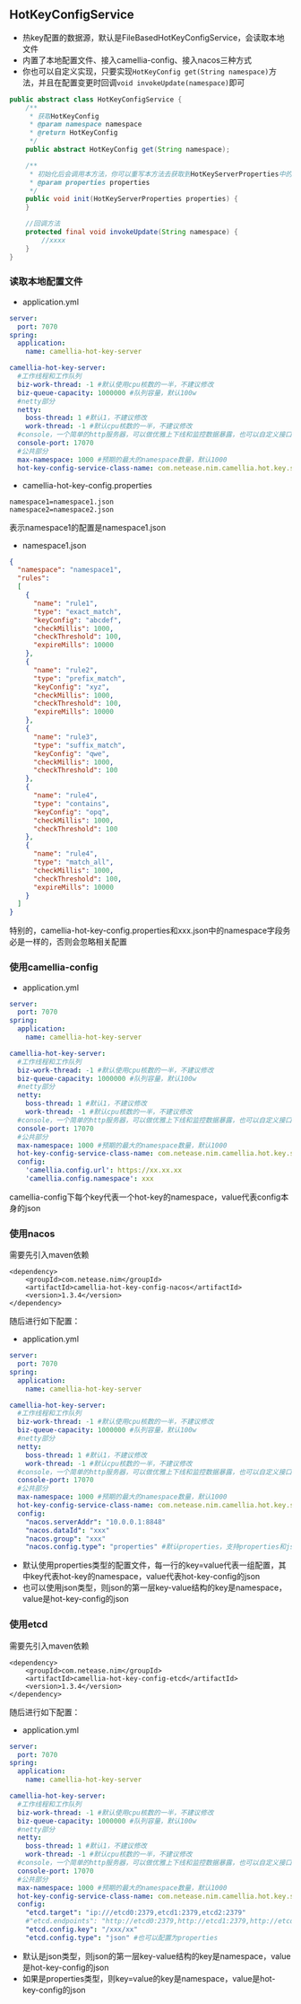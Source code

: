
## HotKeyConfigService
* 热key配置的数据源，默认是FileBasedHotKeyConfigService，会读取本地文件
* 内置了本地配置文件、接入camellia-config、接入nacos三种方式
* 你也可以自定义实现，只要实现`HotKeyConfig get(String namespace)`方法，并且在配置变更时回调`void invokeUpdate(namespace)`即可

```java
public abstract class HotKeyConfigService {
    /**
     * 获取HotKeyConfig
     * @param namespace namespace
     * @return HotKeyConfig
     */
    public abstract HotKeyConfig get(String namespace);

    /**
     * 初始化后会调用本方法，你可以重写本方法去获取到HotKeyServerProperties中的相关配置
     * @param properties properties
     */
    public void init(HotKeyServerProperties properties) {
    }

    //回调方法
    protected final void invokeUpdate(String namespace) {
        //xxxx
    }
}
```

### 读取本地配置文件

* application.yml

```yaml
server:
  port: 7070
spring:
  application:
    name: camellia-hot-key-server

camellia-hot-key-server:
  #工作线程和工作队列
  biz-work-thread: -1 #默认使用cpu核数的一半，不建议修改
  biz-queue-capacity: 1000000 #队列容量，默认100w
  #netty部分
  netty:
    boss-thread: 1 #默认1，不建议修改
    work-thread: -1 #默认cpu核数的一半，不建议修改
  #console，一个简单的http服务器，可以做优雅上下线和监控数据暴露，也可以自定义接口
  console-port: 17070
  #公共部分
  max-namespace: 1000 #预期的最大的namespace数量，默认1000
  hot-key-config-service-class-name: com.netease.nim.camellia.hot.key.server.conf.FileBasedHotKeyConfigService #热key配置数据源，默认使用本地配置文件，业务可以自定义实现
```

* camellia-hot-key-config.properties
```properties
namespace1=namespace1.json
namespace2=namespace2.json
```

表示namespace1的配置是namespace1.json

* namespace1.json
```json
{
  "namespace": "namespace1",
  "rules":
  [
    {
      "name": "rule1",
      "type": "exact_match",
      "keyConfig": "abcdef",
      "checkMillis": 1000,
      "checkThreshold": 100,
      "expireMills": 10000
    },
    {
      "name": "rule2",
      "type": "prefix_match",
      "keyConfig": "xyz",
      "checkMillis": 1000,
      "checkThreshold": 100,
      "expireMills": 10000
    },
    {
      "name": "rule3",
      "type": "suffix_match",
      "keyConfig": "qwe",
      "checkMillis": 1000,
      "checkThreshold": 100
    },
    {
      "name": "rule4",
      "type": "contains",
      "keyConfig": "opq",
      "checkMillis": 1000,
      "checkThreshold": 100
    },
    {
      "name": "rule4",
      "type": "match_all",
      "checkMillis": 1000,
      "checkThreshold": 100,
      "expireMills": 10000
    }
  ]
}
```

特别的，camellia-hot-key-config.properties和xxx.json中的namespace字段务必是一样的，否则会忽略相关配置


### 使用camellia-config

* application.yml

```yaml
server:
  port: 7070
spring:
  application:
    name: camellia-hot-key-server

camellia-hot-key-server:
  #工作线程和工作队列
  biz-work-thread: -1 #默认使用cpu核数的一半，不建议修改
  biz-queue-capacity: 1000000 #队列容量，默认100w
  #netty部分
  netty:
    boss-thread: 1 #默认1，不建议修改
    work-thread: -1 #默认cpu核数的一半，不建议修改
  #console，一个简单的http服务器，可以做优雅上下线和监控数据暴露，也可以自定义接口
  console-port: 17070
  #公共部分
  max-namespace: 1000 #预期的最大的namespace数量，默认1000
  hot-key-config-service-class-name: com.netease.nim.camellia.hot.key.server.conf.ApiBasedHotKeyConfigService #热key配置数据源，默认使用本地配置文件，业务可以自定义实现
  config:
    'camellia.config.url': https://xx.xx.xx
    'camellia.config.namespace': xxx
```

camellia-config下每个key代表一个hot-key的namespace，value代表config本身的json


### 使用nacos

需要先引入maven依赖
```
<dependency>
    <groupId>com.netease.nim</groupId>
    <artifactId>camellia-hot-key-config-nacos</artifactId>
    <version>1.3.4</version>
</dependency>
```

随后进行如下配置：

* application.yml

```yaml
server:
  port: 7070
spring:
  application:
    name: camellia-hot-key-server

camellia-hot-key-server:
  #工作线程和工作队列
  biz-work-thread: -1 #默认使用cpu核数的一半，不建议修改
  biz-queue-capacity: 1000000 #队列容量，默认100w
  #netty部分
  netty:
    boss-thread: 1 #默认1，不建议修改
    work-thread: -1 #默认cpu核数的一半，不建议修改
  #console，一个简单的http服务器，可以做优雅上下线和监控数据暴露，也可以自定义接口
  console-port: 17070
  #公共部分
  max-namespace: 1000 #预期的最大的namespace数量，默认1000
  hot-key-config-service-class-name: com.netease.nim.camellia.hot.key.server.config.nacos.NacosHotKeyConfigService #热key配置数据源，默认使用本地配置文件，业务可以自定义实现
  config:
    "nacos.serverAddr": "10.0.0.1:8848"
    "nacos.dataId": "xxx"
    "nacos.group": "xxx"
    "nacos.config.type": "properties" #默认properties，支持properties和json
```

* 默认使用properties类型的配置文件，每一行的key=value代表一组配置，其中key代表hot-key的namespace，value代表hot-key-config的json
* 也可以使用json类型，则json的第一层key-value结构的key是namespace，value是hot-key-config的json


### 使用etcd

需要先引入maven依赖
```
<dependency>
    <groupId>com.netease.nim</groupId>
    <artifactId>camellia-hot-key-config-etcd</artifactId>
    <version>1.3.4</version>
</dependency>
```

随后进行如下配置：

* application.yml

```yaml
server:
  port: 7070
spring:
  application:
    name: camellia-hot-key-server

camellia-hot-key-server:
  #工作线程和工作队列
  biz-work-thread: -1 #默认使用cpu核数的一半，不建议修改
  biz-queue-capacity: 1000000 #队列容量，默认100w
  #netty部分
  netty:
    boss-thread: 1 #默认1，不建议修改
    work-thread: -1 #默认cpu核数的一半，不建议修改
  #console，一个简单的http服务器，可以做优雅上下线和监控数据暴露，也可以自定义接口
  console-port: 17070
  #公共部分
  max-namespace: 1000 #预期的最大的namespace数量，默认1000
  hot-key-config-service-class-name: com.netease.nim.camellia.hot.key.server.config.etcd.EtcdHotKeyConfigService #热key配置数据源，默认使用本地配置文件，业务可以自定义实现
  config:
    "etcd.target": "ip:///etcd0:2379,etcd1:2379,etcd2:2379"
    #"etcd.endpoints": "http://etcd0:2379,http://etcd1:2379,http://etcd2:2379" #etcd.target和etcd.endpoints二选一，优先使用etcd.target
    "etcd.config.key": "/xxx/xx"
    "etcd.config.type": "json" #也可以配置为properties
```

* 默认是json类型，则json的第一层key-value结构的key是namespace，value是hot-key-config的json
* 如果是properties类型，则key=value的key是namespace，value是hot-key-config的json
